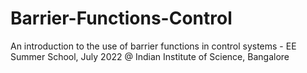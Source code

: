 # Barrier-Functions-Control
An introduction to the use of barrier functions in control systems - EE Summer School, July 2022 @ Indian Institute of Science, Bangalore
